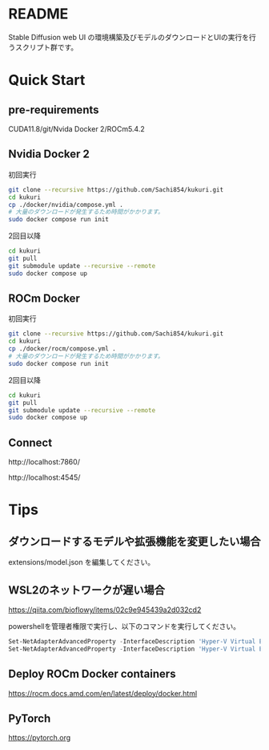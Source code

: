 # README
Stable Diffusion web UI の環境構築及びモデルのダウンロードとUIの実行を行うスクリプト群です。

# Quick Start

## pre-requirements
CUDA11.8/git/Nvida Docker 2/ROCm5.4.2

## Nvidia Docker 2
初回実行

```bash
git clone --recursive https://github.com/Sachi854/kukuri.git
cd kukuri
cp ./docker/nvidia/compose.yml .
# 大量のダウンロードが発生するため時間がかかります。
sudo docker compose run init
```

2回目以降

```bash
cd kukuri
git pull
git submodule update --recursive --remote
sudo docker compose up
```

## ROCm Docker

初回実行

```bash
git clone --recursive https://github.com/Sachi854/kukuri.git
cd kukuri
cp ./docker/rocm/compose.yml .
# 大量のダウンロードが発生するため時間がかかります。
sudo docker compose run init
```

2回目以降

```bash
cd kukuri
git pull
git submodule update --recursive --remote
sudo docker compose up
```

## Connect

http://localhost:7860/

http://localhost:4545/ 

# Tips

## ダウンロードするモデルや拡張機能を変更したい場合
extensions/model.json を編集してください。

## WSL2のネットワークが遅い場合
https://qiita.com/bioflowy/items/02c9e945439a2d032cd2

powershellを管理者権限で実行し、以下のコマンドを実行してください。

```powershell
Set-NetAdapterAdvancedProperty -InterfaceDescription 'Hyper-V Virtual Ethernet Adapter' -DisplayName 'Large Send Offload Version 2 (IPv4)' -DisplayValue 'Disabled' -IncludeHidden
Set-NetAdapterAdvancedProperty -InterfaceDescription 'Hyper-V Virtual Ethernet Adapter' -DisplayName 'Large Send Offload Version 2 (IPv6)' -DisplayValue 'Disabled' -IncludeHidden
```

## Deploy ROCm Docker containers

https://rocm.docs.amd.com/en/latest/deploy/docker.html

## PyTorch

https://pytorch.org
